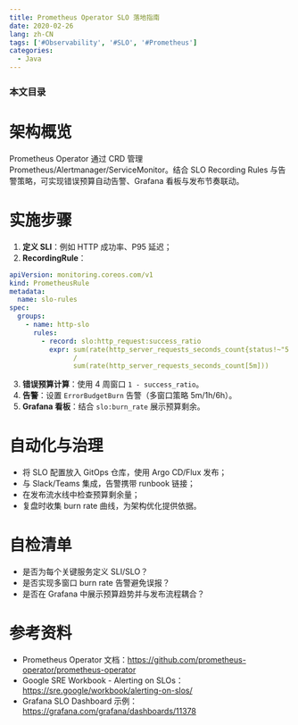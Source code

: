 ```yaml
---
title: Prometheus Operator SLO 落地指南
date: 2020-02-26
lang: zh-CN
tags: ['#Observability', '#SLO', '#Prometheus']
categories:
  - Java
---
```


### 本文目录
<!-- toc -->

# 架构概览
Prometheus Operator 通过 CRD 管理 Prometheus/Alertmanager/ServiceMonitor。结合 SLO Recording Rules 与告警策略，可实现错误预算自动告警、Grafana 看板与发布节奏联动。

# 实施步骤
1. **定义 SLI**：例如 HTTP 成功率、P95 延迟；
2. **RecordingRule**：
```yaml
apiVersion: monitoring.coreos.com/v1
kind: PrometheusRule
metadata:
  name: slo-rules
spec:
  groups:
    - name: http-slo
      rules:
        - record: slo:http_request:success_ratio
          expr: sum(rate(http_server_requests_seconds_count{status!~"5.."}[5m]))
                /
                sum(rate(http_server_requests_seconds_count[5m]))
```
3. **错误预算计算**：使用 4 周窗口 `1 - success_ratio`。
4. **告警**：设置 `ErrorBudgetBurn` 告警（多窗口策略 5m/1h/6h）。
5. **Grafana 看板**：结合 `slo:burn_rate` 展示预算剩余。 

# 自动化与治理
- 将 SLO 配置放入 GitOps 仓库，使用 Argo CD/Flux 发布；
- 与 Slack/Teams 集成，告警携带 runbook 链接；
- 在发布流水线中检查预算剩余量；
- 复盘时收集 burn rate 曲线，为架构优化提供依据。

# 自检清单
- 是否为每个关键服务定义 SLI/SLO？
- 是否实现多窗口 burn rate 告警避免误报？
- 是否在 Grafana 中展示预算趋势并与发布流程耦合？

# 参考资料
- Prometheus Operator 文档：https://github.com/prometheus-operator/prometheus-operator
- Google SRE Workbook - Alerting on SLOs：https://sre.google/workbook/alerting-on-slos/
- Grafana SLO Dashboard 示例：https://grafana.com/grafana/dashboards/11378
